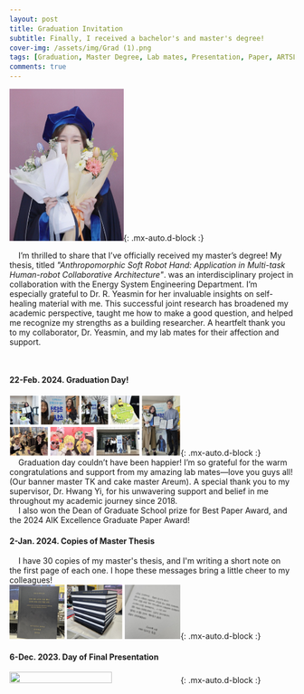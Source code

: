```yaml
---
layout: post
title: Graduation Invitation
subtitle: Finally, I received a bachelor's and master's degree!
cover-img: /assets/img/Grad (1).png
tags: [Graduation, Master Degree, Lab mates, Presentation, Paper, ARTSLab]
comments: true
---
```

<img src="/assets/img/Grad (2).png" width="40%" height="40%">{: .mx-auto.d-block :}
<br/>

&nbsp; &nbsp; I’m thrilled to share that I’ve officially received my master’s degree! My thesis, titled _"Anthropomorphic Soft Robot Hand: Application in Multi-task Human-robot Collaborative Architecture"_. was an interdisciplinary project in collaboration with the Energy System Engineering Department. I’m especially grateful to Dr. R. Yeasmin for her invaluable insights on self-healing material with me. This successful joint research has broadened my academic perspective, taught me how to make a good question, and helped me recognize my strengths as a building researcher. A heartfelt thank you to my collaborator, Dr. Yeasmin, and my lab mates for their affection and support. 

<br/>

#### 22-Feb. 2024. Graduation Day!
<img src="/assets/img/Grad (3).png" width="60%" height="60%">{: .mx-auto.d-block :}
<br/>
&nbsp; &nbsp; Graduation day couldn’t have been happier! I’m so grateful for the warm congratulations and support from my amazing lab mates—love you guys all! (Our banner master TK and cake master Areum). A special thank you to my supervisor, Dr. Hwang Yi, for his unwavering support and belief in me throughout my academic journey since 2018.
<br/>
&nbsp; &nbsp; I also won the Dean of Graduate School prize for Best Paper Award, and the 2024 AIK Excellence Graduate Paper Award!


#### 2-Jan. 2024. Copies of Master Thesis
&nbsp; &nbsp; I have 30 copies of my master's thesis, and I'm writing a short note on the first page of each one. I hope these messages bring a little cheer to my colleagues!
<br/>
<img src="/assets/img/Grad (4).png" width="60%" height="60%">{: .mx-auto.d-block :}
<br/>

#### 6-Dec. 2023. Day of Final Presentation
<img src="/assets/img/Grad (5).png" width="60%" height="60%">{: .mx-auto.d-block :}
